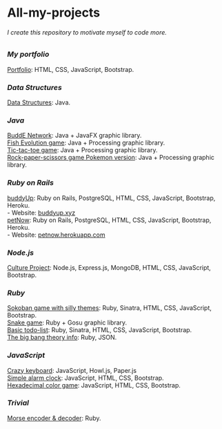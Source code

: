 # All-my-projects

###### I create this repository to motivate myself to code more. ######

### ***My portfolio***
[Portfolio](https://github.com/khoa165/my-portfolio): HTML, CSS, JavaScript, Bootstrap. <br />

### ***Data Structures***
[Data Structures](https://github.com/khoa165/data-structures): Java. <br />

### ***Java***
[BuddE Network](https://github.com/khoa165/BuddENetwork): Java + JavaFX graphic library. <br />
[Fish Evolution game](https://github.com/khoa165/fish-evolution): Java + Processing graphic library. <br />
[Tic-tac-toe game](https://github.com/khoa165/Tic-tac-toe): Java + Processing graphic library. <br />
[Rock-paper-scissors game Pokemon version](https://github.com/khoa165/pokemon-rock-paper-scissors): Java + Processing graphic library. <br />

### ***Ruby on Rails***
[buddyUp](https://github.com/khoa165/buddyUp): Ruby on Rails, PostgreSQL, HTML, CSS, JavaScript, Bootstrap, Heroku. <br />
\- Website: [buddyup.xyz](https://github.com/khoa165/buddyUp) <br />
[petNow](https://github.com/khoa165/petNow): Ruby on Rails, PostgreSQL, HTML, CSS, JavaScript, Bootstrap, Heroku. <br />
\- Website: [petnow.herokuapp.com](http://petnow.herokuapp.com/) <br />

### ***Node.js***
[Culture Project](https://github.com/monica22schmidt/Culture-Project): Node.js, Express.js, MongoDB, HTML, CSS, JavaScript, Bootstrap. <br />

### ***Ruby***
[Sokoban game with silly themes](https://github.com/khoa165/sokoban-themes): Ruby, Sinatra, HTML, CSS, JavaScript, Bootstrap. <br />
[Snake game](https://github.com/khoa165/snake-game): Ruby + Gosu graphic library. <br />
[Basic todo-list](https://github.com/khoa165/personalized-todo-list): Ruby, Sinatra, HTML, CSS, JavaScript, Bootstrap. <br />
[The big bang theory info](https://github.com/khoa165/the-big-bang-theory): Ruby, JSON. <br />


### ***JavaScript***
[Crazy keyboard](https://github.com/khoa165/crazy-keyboard): JavaScript, Howl.js, Paper.js <br />
[Simple alarm clock](https://github.com/khoa165/alarm-clock-js): JavaScript, HTML, CSS, Bootstrap. <br />
[Hexadecimal color game](https://github.com/khoa165/rgb-color-game): JavaScript, HTML, CSS, Bootstrap. <br />


### ***Trivial***
[Morse encoder & decoder](https://github.com/khoa165/morse-code-encoder-decoder): Ruby. <br />
